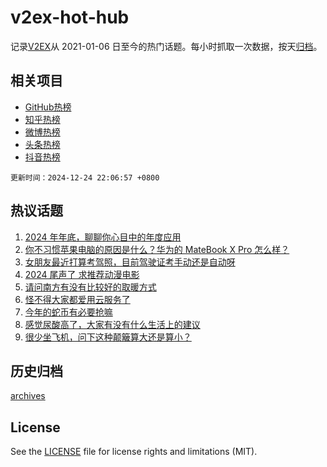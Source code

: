 # v2ex-hot-hub

 记录[V2EX](https://www.v2ex.com/)从 2021-01-06 日至今的热门话题。每小时抓取一次数据，按天[归档](archives)。
 
 ## 相关项目

- [GitHub热榜](https://github.com/it985/github-hot-hub)
- [知乎热榜](https://github.com/it985/zhihu-hot-hub)
- [微博热榜](https://github.com/it985/weibo-hot-hub)
- [头条热榜](https://github.com/it985/toutiao-hot-hub)
- [抖音热榜](https://github.com/it985/douyin-hot-hub)


 `更新时间：2024-12-24 22:06:57 +0800`

## 热议话题

1. [2024 年年底，聊聊你心目中的年度应用](https://www.v2ex.com/t/1099802)
1. [你不习惯苹果电脑的原因是什么？华为的 MateBook X Pro 怎么样？](https://www.v2ex.com/t/1099806)
1. [女朋友最近打算考驾照，目前驾驶证考手动还是自动呀](https://www.v2ex.com/t/1099832)
1. [2024 尾声了 求推荐动漫电影](https://www.v2ex.com/t/1099813)
1. [请问南方有没有比较好的取暖方式](https://www.v2ex.com/t/1099833)
1. [怪不得大家都爱用云服务了](https://www.v2ex.com/t/1099815)
1. [今年的蛇币有必要抢嘛](https://www.v2ex.com/t/1099804)
1. [感觉尿酸高了，大家有没有什么生活上的建议](https://www.v2ex.com/t/1099862)
1. [很少坐飞机，问下这种颠簸算大还是算小？](https://www.v2ex.com/t/1099785)

## 历史归档

[archives](archives)

## License

See the [LICENSE](LICENSE) file for license rights and limitations (MIT).
